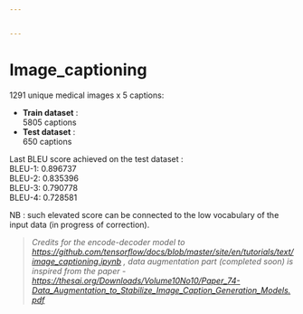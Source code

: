 ```yaml
---


---
```


<h1 id="image_captioning">Image_captioning</h1>
<p>1291 unique medical images x 5 captions:</p>
<ul>
<li><strong>Train dataset</strong> :<br>
5805 captions</li>
<li><strong>Test dataset</strong> :<br>
650 captions</li>
</ul>
<p>Last BLEU score achieved on the test dataset :<br>
BLEU-1: 0.896737<br>
BLEU-2: 0.835396<br>
BLEU-3: 0.790778<br>
BLEU-4: 0.728581</p>
<p> NB : such elevated score can be connected to the low vocabulary of the input data (in progress of correction). </p>
<blockquote>
<p><em>Credits for the encode-decoder model to <a href="https://github.com/tensorflow/docs/blob/master/site/en/tutorials/text/image_captioning.ipynb">https://github.com/tensorflow/docs/blob/master/site/en/tutorials/text/image_captioning.ipynb</a> , data augmentation part (completed soon) is inspired from the paper - <a href="https://thesai.org/Downloads/Volume10No10/Paper_74-Data_Augmentation_to_Stabilize_Image_Caption_Generation_Models.pdf">https://thesai.org/Downloads/Volume10No10/Paper_74-Data_Augmentation_to_Stabilize_Image_Caption_Generation_Models.pdf</a></em></p>
</blockquote>

